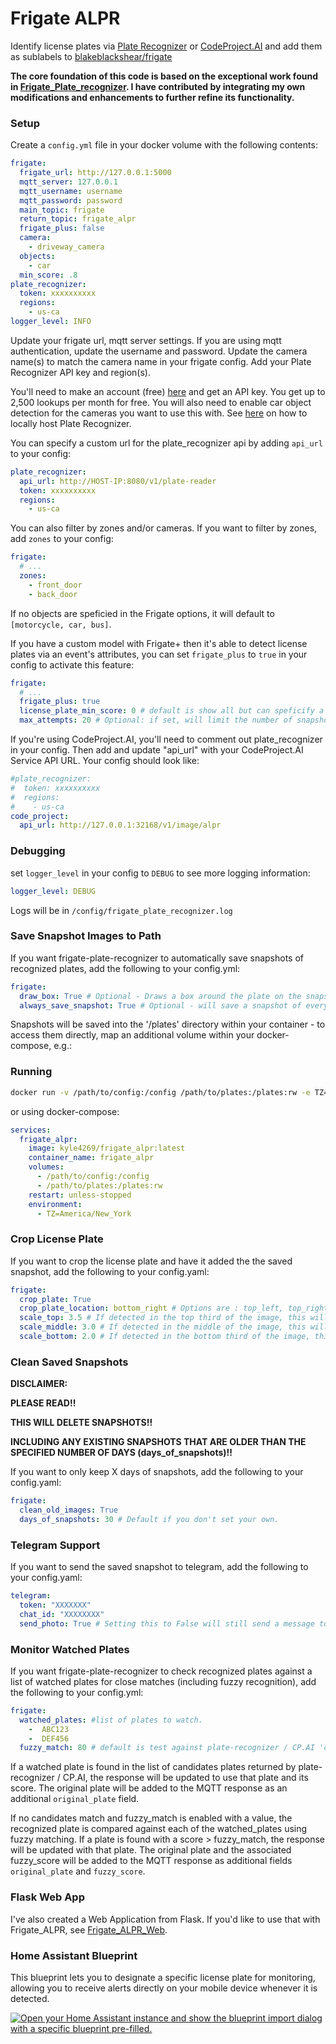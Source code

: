 # Frigate ALPR

Identify license plates via [Plate Recognizer](https://guides.platerecognizer.com/) or [CodeProject.AI](https://www.codeproject.com/) and add them as sublabels to [blakeblackshear/frigate](https://github.com/blakeblackshear/frigate)

**The core foundation of this code is based on the exceptional work found in  [Frigate_Plate_recognizer](https://github.com/ljmerza/frigate_plate_recognizer). I have contributed by integrating my own modifications and enhancements to further refine its functionality.**


### Setup

Create a `config.yml` file in your docker volume with the following contents:

```yml
frigate:
  frigate_url: http://127.0.0.1:5000
  mqtt_server: 127.0.0.1
  mqtt_username: username
  mqtt_password: password
  main_topic: frigate
  return_topic: frigate_alpr
  frigate_plus: false
  camera:
    - driveway_camera
  objects:
    - car
  min_score: .8
plate_recognizer:
  token: xxxxxxxxxx
  regions: 
    - us-ca
logger_level: INFO
```

Update your frigate url, mqtt server settings. If you are using mqtt authentication, update the username and password. Update the camera name(s) to match the camera name in your frigate config. Add your Plate Recognizer API key and region(s).

You'll need to make an account (free) [here](https://app.platerecognizer.com/accounts) and get an API key. You get up to 2,500 lookups per month for free. You will also need to enable car object detection for the cameras you want to use this with. See [here](https://guides.platerecognizer.com/docs/snapshot/getting-started/) on how to locally host Plate Recognizer.

You can specify a custom url for the plate_recognizer api by adding `api_url` to your config:

```yml
plate_recognizer:
  api_url: http://HOST-IP:8080/v1/plate-reader
  token: xxxxxxxxxx
  regions: 
    - us-ca
```

You can also filter by zones and/or cameras. If you want to filter by zones, add `zones` to your config:

```yml
frigate:
  # ...
  zones:
    - front_door
    - back_door
```

If no objects are speficied in the Frigate options, it will default to `[motorcycle, car, bus]`.

If you have a custom model with Frigate+ then it's able to detect license plates via an event's attributes, you can set `frigate_plus` to `true` in your config to activate this feature:

```yaml
frigate:
  # ... 
  frigate_plus: true
  license_plate_min_score: 0 # default is show all but can speficify a min score from 0 - 1 for example 0.8
  max_attempts: 20 # Optional: if set, will limit the number of snapshots sent for recognition for any particular event. 
```

If you're using CodeProject.AI, you'll need to comment out plate_recognizer in your config. Then add and update "api_url" with your CodeProject.AI Service API URL. Your config should look like:

```yml
#plate_recognizer:
#  token: xxxxxxxxxx
#  regions: 
#    - us-ca
code_project:
  api_url: http://127.0.0.1:32168/v1/image/alpr
```

### Debugging

set `logger_level` in your config to `DEBUG` to see more logging information:

```yml
logger_level: DEBUG
```

Logs will be in `/config/frigate_plate_recognizer.log`

### Save Snapshot Images to Path

If you want frigate-plate-recognizer to automatically save snapshots of recognized plates, add the following to your config.yml:

```yml
frigate:
  draw_box: True # Optional - Draws a box around the plate on the snapshot along with the license plate text (Required Frigate plus setting)
  always_save_snapshot: True # Optional - will save a snapshot of every event sent to frigate_plate_recognizer, even if no plate is detected
```

Snapshots will be saved into the '/plates' directory within your container - to access them directly, map an additional volume within your docker-compose, e.g.:

### Running
```bash
docker run -v /path/to/config:/config /path/to/plates:/plates:rw -e TZ=America/New_York -it --rm --name frigate_alpr kyle4269/frigate_alpr:latest
```
or using docker-compose:
```yml
services:
  frigate_alpr:
    image: kyle4269/frigate_alpr:latest
    container_name: frigate_alpr
    volumes:
      - /path/to/config:/config
      - /path/to/plates:/plates:rw
    restart: unless-stopped
    environment:
      - TZ=America/New_York
```

### Crop License Plate

If you want to crop the license plate and have it added the the saved snapshot, add the following to your config.yaml:
```yml
frigate:
  crop_plate: True
  crop_plate_location: bottom_right # Options are : top_left, top_right, bottom_left and bottom_right
  scale_top: 3.5 # If detected in the top third of the image, this will make the cropped license plate bigger or smaller on the saved snapshot.
  scale_middle: 3.0 # If detected in the middle of the image, this will make the cropped license plate bigger or smaller on the saved snapshot.
  scale_bottom: 2.0 # If detected in the bottom third of the image, this will make the cropped license plate bigger or smaller on the saved snapshot.
```

### Clean Saved Snapshots
**DISCLAIMER:**

**PLEASE READ!!**

**THIS WILL DELETE SNAPSHOTS!!**

**INCLUDING ANY EXISTING SNAPSHOTS THAT ARE OLDER THAN THE SPECIFIED NUMBER OF DAYS (days_of_snapshots)!!**

If you want to only keep X days of snapshots, add the following to your config.yaml:
```yml
frigate:
  clean_old_images: True
  days_of_snapshots: 30 # Default if you don't set your own.
```

### Telegram Support

If you want to send the saved snapshot to telegram, add the following to your config.yaml:

```yml
telegram:
  token: "XXXXXXX"
  chat_id: "XXXXXXXX"
  send_photo: True # Setting this to False will still send a message to Telegram with the Plate Number and Score.
```

### Monitor Watched Plates

If you want frigate-plate-recognizer to check recognized plates against a list of watched plates for close matches (including fuzzy recognition), add the following to your config.yml:

```yml
frigate:
  watched_plates: #list of plates to watch.
    -  ABC123
    -  DEF456
  fuzzy_match: 80 # default is test against plate-recognizer / CP.AI 'candidates' only, but can specify a min score for fuzzy matching if no candidates match watched plates from 0 - 100 for example 80
```

If a watched plate is found in the list of candidates plates returned by plate-recognizer / CP.AI, the response will be updated to use that plate and its score. The original plate will be added to the MQTT response as an additional `original_plate` field.

If no candidates match and fuzzy_match is enabled with a value, the recognized plate is compared against each of the watched_plates using fuzzy matching. If a plate is found with a score > fuzzy_match, the response will be updated with that plate. The original plate and the associated fuzzy_score will be added to the MQTT response as additional fields `original_plate` and `fuzzy_score`.

### Flask Web App

I've also created a Web Application from Flask. If you'd like to use that with Frigate_ALPR, see [Frigate_ALPR_Web](https://github.com/kyle4269/frigate_alpr_web).

### Home Assistant Blueprint

This blueprint lets you to designate a specific license plate for monitoring, allowing you to receive alerts directly on your mobile device whenever it is detected.

[![Open your Home Assistant instance and show the blueprint import dialog with a specific blueprint pre-filled.](https://my.home-assistant.io/badges/blueprint_import.svg)](https://my.home-assistant.io/redirect/blueprint_import/?blueprint_url=https%3A%2F%2Fgithub.com%2Fkyle4269%2Ffrigate_alpr%2Fblob%2Fmain%2Fblueprint%2Falert_plates.yaml)

